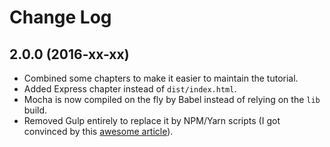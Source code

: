 # Change Log

## 2.0.0 (2016-xx-xx)

- Combined some chapters to make it easier to maintain the tutorial.
- Added Express chapter instead of `dist/index.html`.
- Mocha is now compiled on the fly by Babel instead of relying on the `lib` build.
- Removed Gulp entirely to replace it by NPM/Yarn scripts (I got convinced by this [awesome article](https://www.toptal.com/front-end/webpack-browserify-gulp-which-is-better#webpack--npm-scripts-setup)).

